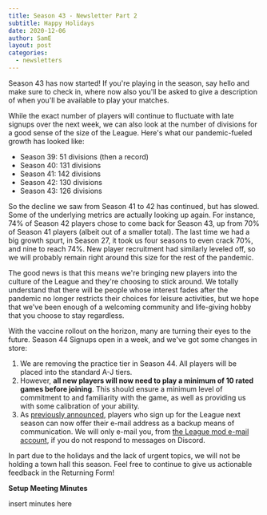 ```yaml
---
title: Season 43 - Newsletter Part 2
subtitle: Happy Holidays
date: 2020-12-06
author: SamE
layout: post
categories:
  - newsletters
---
```

Season 43 has now started! If you're playing in the season, say hello and make sure to check in, where now also you'll be asked to give a description of when you'll be available to play your matches.

While the exact number of players will continue to fluctuate with late signups over the next week, we can also look at the number of divisions for a good sense of the size of the League. Here's what our pandemic-fueled growth has looked like:

* Season 39: 51 divisions (then a record)
* Season 40: 131 divisions
* Season 41: 142 divisions
* Season 42: 130 divisions
* Season 43: 126 divisions

So the decline we saw from Season 41 to 42 has continued, but has slowed. Some of the underlying metrics are actually looking up again. For instance, 74% of Season 42 players chose to come back for Season 43, up from 70% of Season 41 players (albeit out of a smaller total). The last time we had a big growth spurt, in Season 27, it took us four seasons to even crack 70%, and nine to reach 74%. New player recruitment had similarly leveled off, so we will probably remain right around this size for the rest of the pandemic.

The good news is that this means we're bringing new players into the culture of the League and they're choosing to stick around. We totally understand that there will be people whose interest fades after the pandemic no longer restricts their choices for leisure activities, but we hope that we've been enough of a welcoming community and life-giving hobby that you choose to stay regardless.

With the vaccine rollout on the horizon, many are turning their eyes to the future. Season 44 Signups open in a week, and we've got some changes in store:

1. We are removing the practice tier in Season 44. All players will be placed into the standard A-J tiers.
2. However, **all new players will now need to play a minimum of 10 rated games before joining**. This should ensure a minimum level of commitment to and familiarity with the game, as well as providing us with some calibration of your ability.
3. As [previously announced](https://dominionleague.org/2020/11/26/season-43-newsletter-part-1.html), players who sign up for the League next season can now offer their e-mail address as a backup means of communication. We will only e-mail you, from [the League mod e-mail account](dominionleaguemoderator@gmail.com), if you do not respond to messages on Discord.

In part due to the holidays and the lack of urgent topics, we will not be holding a town hall this season. Feel free to continue to give us actionable feedback in the Returning Form!

**Setup Meeting Minutes**

insert minutes here